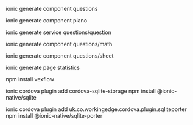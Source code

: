 


ionic generate component questions

ionic generate component piano

ionic generate service questions/question

ionic generate component questions/math

ionic generate component questions/sheet

ionic generate page statistics

npm install vexflow

ionic cordova plugin add cordova-sqlite-storage
npm install @ionic-native/sqlite

ionic cordova plugin add uk.co.workingedge.cordova.plugin.sqliteporter
npm install @ionic-native/sqlite-porter
